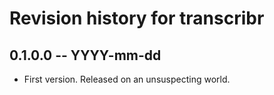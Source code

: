 # Revision history for transcribr

## 0.1.0.0 -- YYYY-mm-dd

- First version. Released on an unsuspecting world.
